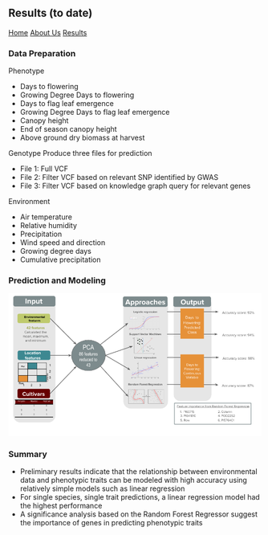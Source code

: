 ## Results (to date)

[Home](https://genophenoenvo.github.io/)  [About Us](https://genophenoenvo.github.io/about) [Results](https://genophenoenvo.github.io/results)

### Data Preparation

Phenotype
- Days to flowering
- Growing Degree Days to flowering
- Days to flag leaf emergence
- Growing Degree Days to flag leaf emergence
- Canopy height
- End of season canopy height
- Above ground dry biomass at harvest

Genotype
Produce three files for prediction
- File 1: Full VCF 
- File 2: Filter VCF based on relevant SNP identified by GWAS
- File 3: Filter VCF based on knowledge graph query for relevant genes 

Environment
- Air temperature
- Relative humidity
- Precipitation
- Wind speed and direction
- Growing degree days
- Cumulative precipitation

### Prediction and Modeling

![Image](Prelim_ml.png)

### Summary
- Preliminary results indicate that the relationship between environmental data and phenotypic traits can be modeled with high accuracy using relatively simple models such as linear regression
- For single species, single trait predictions, a linear regression model had the highest performance
- A significance analysis based on the Random Forest Regressor suggest the importance of genes in predicting phenotypic traits

